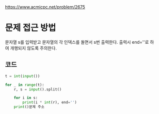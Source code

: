 <https://www.acmicpc.net/problem/2675>

문제 접근 방법
=====================
문자열 s를 입력받고 문자열의 각 인덱스를 돌면서 s번 출력한다.
출력시 end=''로 하여 개행되지 않도록 주의한다.

## 코드

```python
t = int(input())

for _ in range(t):
    r, s = input().split()

    for i in s:
        print(i * int(r), end='')
    print()문제 주소
```

